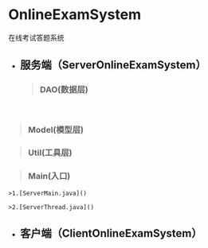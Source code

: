 # OnlineExamSystem
在线考试答题系统

* ## 服务端（ServerOnlineExamSystem）

  > ### DAO(数据层)
     
  > ### Model(模型层)
     
  > ### Util(工具层)
     
  > ### Main(入口)
     
    >1.[ServerMain.java]()
          
    >2.[ServerThread.java]()

* ## 客户端（ClientOnlineExamSystem）
